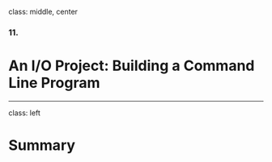 class: middle, center

### 11.

# An I/O Project: Building a Command Line Program

---

class: left

# Summary
